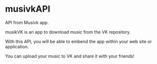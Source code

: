 # musivkAPI
API from Musivk app.

musikVK is an app to download music from the VK repository.

With this API, you will be able to embend the app within your web site or application.

You can upload your music to VK and share it with your friends!
